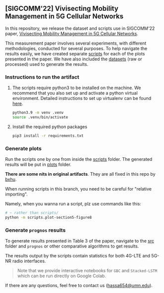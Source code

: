 ## [SIGCOMM'22] Vivisecting Mobility Management in 5G Cellular Networks

In this repository, we release the dataset and scripts use in SIGCOMM'22 paper, [Vivisecting Mobility Management in 5G Cellular Networks]().

This measurement paper involves several experiments, with different methodologies, conducted for several purposes. To help navigate the results easily, we have created separate [scripts](scripts) for each of the plots presented in the paper. We have also included the [datasets](data) (raw or processed) used to generate the results.

### Instructions to run the artifact

1. The scripts require python3 to be installed on the machine. We recommend that you also set up and activate a python virtual environment. Detailed instructions to set up virtualenv can be found [here](https://help.dreamhost.com/hc/en-us/articles/115000695551-Installing-and-using-virtualenv-with-Python-3).
   ```bash
   python3.9 -m venv .venv
   source .venv/bin/activate
   ```
2. Install the required python packages
   ```bash
   pip3 install -r requirements.txt
   ```

### Generate plots

Run the scripts one by one from inside the [scripts](scripts) folder. The generated results will be put in [plots](plots) folder.

**There are some nits in original artifacts**. They are all fixed in this repo by [bxhu](https://bxhu2004.com/).

When running scripts in this branch, you need to be careful for "relative importing".

Namely, when you wanna run a script, plz use commands like this:

```sh
# ~ rather than scripts/
python -m scripts.plot-section5-figure8
```

### Generate ``prognos`` results

To generate results presented in Table 3 of the paper, navigate to the [src](src) folder and ``prognos`` or other comparative algorithms to get results. 

The results output by the scripts contain statistics for both 4G-LTE and 5G-NR radio interfaces.

> Note that we provide interactive notebooks for ``GBC`` and ``Stacked-LSTM`` which can be run directly on Google Colab.

If there are any questions, feel free to contact us ([hassa654@umn.edu](hassa654@umn.edu)).
